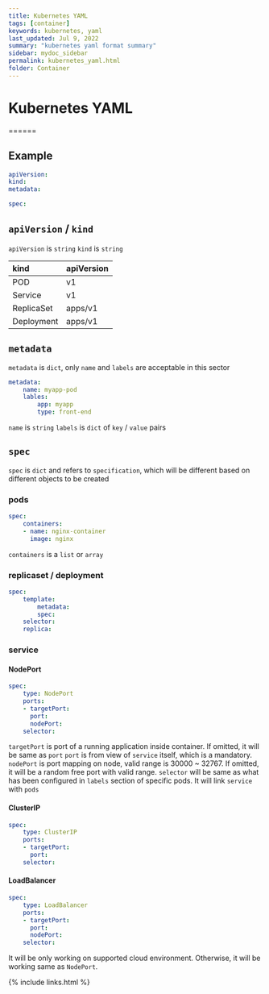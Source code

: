 ```yaml
---
title: Kubernetes YAML 
tags: [container]
keywords: kubernetes, yaml
last_updated: Jul 9, 2022
summary: "kubernetes yaml format summary"
sidebar: mydoc_sidebar
permalink: kubernetes_yaml.html
folder: Container
---
```


# Kubernetes YAML
======

## Example
```yaml
apiVersion:
kind:
metadata:

spec:
```

## `apiVersion` / `kind`

`apiVersion` is `string`
`kind` is `string`

| kind | apiVersion |
| :------ | :------ |
| POD | v1 |
| Service | v1 |
| ReplicaSet | apps/v1 |
| Deployment | apps/v1 |

## `metadata`

`metadata` is `dict`, only `name` and `labels` are acceptable in this sector

```yaml
metadata:
    name: myapp-pod
    lables:
        app: myapp
        type: front-end
```

`name` is `string`
`labels` is `dict` of `key` / `value` pairs

## `spec`
`spec` is `dict` and refers to `specification`, which will be different based on different objects to be created

### pods
```yaml
spec:
    containers:
    - name: nginx-container
      image: nginx
```
`containers` is a `list` or `array`

### replicaset / deployment
```yaml
spec:
    template:
        metadata:
        spec:
    selector:
    replica:
```

### service
#### NodePort
```yaml
spec:
    type: NodePort
    ports:
    - targetPort:
      port:
      nodePort:
    selector:
```
`targetPort` is port of a running application inside container. If omitted, it will be same as `port`
`port` is from view of `service` itself, which is a mandatory. 
`nodePort` is port mapping on node, valid range is 30000 ~ 32767. If omitted, it will be a random free port with valid range.
`selector` will be same as what has been configured in `labels` section of specific pods. It will link `service` with `pods`

#### ClusterIP
```yaml
spec:
    type: ClusterIP
    ports:
    - targetPort:
      port:
    selector:
```

#### LoadBalancer
```yaml
spec:
    type: LoadBalancer
    ports:
    - targetPort:
      port:
      nodePort:
    selector:
```
It will be only working on supported cloud environment. Otherwise, it will be working same as `NodePort`.

{% include links.html %}

